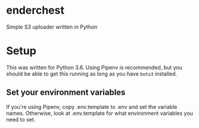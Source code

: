 # enderchest
Simple S3 uploader written in Python

# Setup

This was written for Python 3.6. Using Pipenv is recommended, but you should be able to get this running as long as you have `boto3` installed.

## Set your environment variables
If you're using Pipenv, copy .env.template to .env and set the variable names. Otherwise, look at .env.template for what environment variables you need to set.